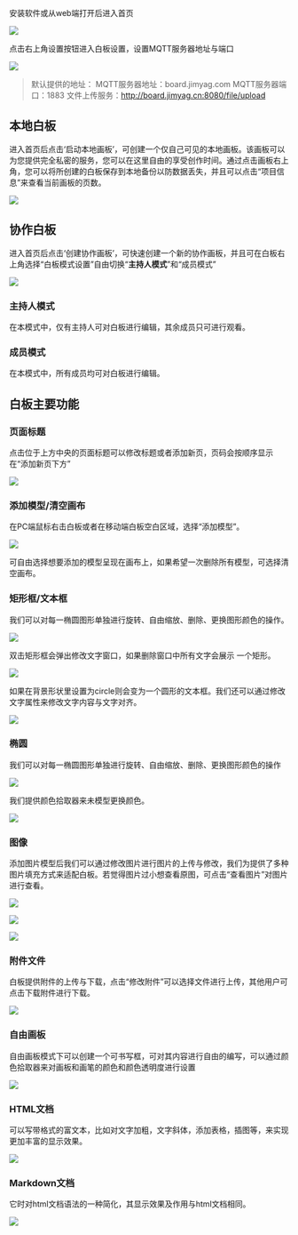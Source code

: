 安装软件或从web端打开后进入首页

![](images/2022-11-13-18-46-03-image.png)

点击右上角设置按钮进入白板设置，设置MQTT服务器地址与端口

![](images/2022-11-13-18-46-16-image.png)

> 默认提供的地址：
> MQTT服务器地址：board.jimyag.com
> MQTT服务器端口：1883
> 文件上传服务：http://board.jimyag.cn:8080/file/upload

## 本地白板

进入首页后点击‘启动本地画板’，可创建一个仅自己可见的本地画板。该画板可以为您提供完全私密的服务，您可以在这里自由的享受创作时间。通过点击画板右上角，您可以将所创建的白板保存到本地备份以防数据丢失，并且可以点击“项目信息”来查看当前画板的页数。

![](images/2022-11-13-18-46-45-image.png)

## 协作白板

进入首页后点击‘创建协作画板’，可快速创建一个新的协作画板，并且可在白板右上角选择“白板模式设置”自由切换“**主持人模式**”和“成员模式”

![](images/2022-11-13-18-46-54-image.png)

### 主持人模式

在本模式中，仅有主持人可对白板进行编辑，其余成员只可进行观看。

### 成员模式

在本模式中，所有成员均可对白板进行编辑。

## 白板主要功能

### 页面标题

点击位于上方中央的页面标题可以修改标题或者添加新页，页码会按顺序显示在“添加新页下方”

![](images/2022-11-13-18-58-15-image.png)

### 添加模型/清空画布

在PC端鼠标右击白板或者在移动端白板空白区域，选择“添加模型”。

![](images/2022-11-13-18-58-07-image.png)

可自由选择想要添加的模型呈现在画布上，如果希望一次删除所有模型，可选择清空画布。

### 矩形框/文本框

我们可以对每一椭圆图形单独进行旋转、自由缩放、删除、更换图形颜色的操作。

![](images/2022-11-13-18-57-49-image.png)

双击矩形框会弹出修改文字窗口，如果删除窗口中所有文字会展示 一个矩形。

![](images/2022-11-13-18-57-34-image.png)

如果在背景形状里设置为circle则会变为一个圆形的文本框。我们还可以通过修改文字属性来修改文字内容与文字对齐。

![](images/2022-11-13-18-57-22-image.png)

### 椭圆

我们可以对每一椭圆图形单独进行旋转、自由缩放、删除、更换图形颜色的操作

![](images/2022-11-13-18-56-58-image.png)

我们提供颜色拾取器来未模型更换颜色。

![](images/2022-11-13-18-56-48-image.png)

### 图像

添加图片模型后我们可以通过修改图片进行图片的上传与修改，我们为提供了多种图片填充方式来适配白板。若觉得图片过小想查看原图，可点击“查看图片”对图片进行查看。

![](images/2022-11-13-18-56-29-image.png)

![](images/2022-11-13-18-56-17-image.png)

![](images/2022-11-13-18-55-53-image.png)

### 附件文件

白板提供附件的上传与下载，点击“修改附件”可以选择文件进行上传，其他用户可点击下载附件进行下载。

![](images/2022-11-13-18-55-42-image.png)

### 自由画板

自由画板模式下可以创建一个可书写框，可对其内容进行自由的编写，可以通过颜色拾取器来对画板和画笔的颜色和颜色透明度进行设置

![](images/2022-11-13-18-55-28-image.png)

### HTML文档

可以写带格式的富文本，比如对文字加粗，文字斜体，添加表格，插图等，来实现更加丰富的显示效果。

![](images/2022-11-13-18-55-04-image.png)

### Markdown文档

它时对html文档语法的一种简化，其显示效果及作用与html文档相同。

![](images/2022-11-13-18-54-54-image.png)
